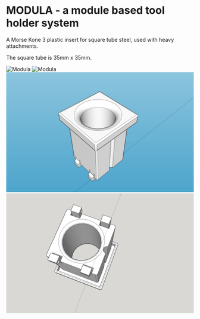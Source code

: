 # MODULA - a module based tool holder system

A Morse Kone 3 plastic insert for square tube steel, used with heavy attachments.

The square tube is 35mm x 35mm.

![Modula](module.mk3.35x35mm.steel.tool.holder.photo.11.jpg)
![Modula](module.mk3.35x35mm.steel.tool.holder.photo.12.jpg)
![Modula](module.mk3.35x35mm.steel.tool.holder.1.jpg)
![Modula](module.mk3.35x35mm.steel.tool.holder.2.jpg)
